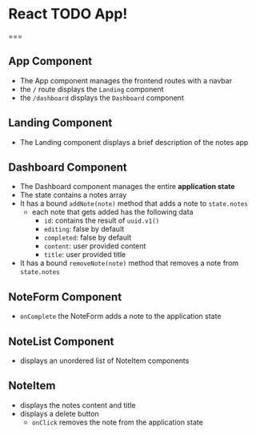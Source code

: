 # React TODO App!
===

## App Component
* The App component manages the frontend routes with a navbar
* the `/` route displays the `Landing` component
* the `/dashboard` displays the `Dashboard` component

## Landing Component
* The Landing component displays a brief description of the notes app

## Dashboard Component 
* The Dashboard component manages the entire **application state**
* The state contains a notes array
* It has a bound `addNote(note)` method that adds a note to `state.notes`
  * each note that gets added has the following data
    * `id`: contains the result of `uuid.v1()`
    * `editing`: false by default
    * `completed`: false by default
    * `content`: user provided content
    * `title`: user provided title
* It has a bound `removeNote(note)` method that removes a note from `state.notes`

## NoteForm Component
* `onComplete` the NoteForm adds a note to the application state

## NoteList Component 
* displays an unordered list of NoteItem components

## NoteItem
* displays the notes content and title
* displays a delete button
  * `onClick` removes the note from the application state
